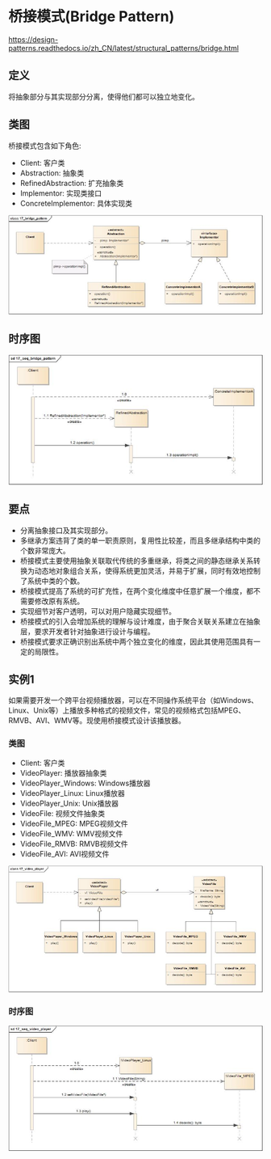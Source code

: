 # 桥接模式(Bridge Pattern)

<https://design-patterns.readthedocs.io/zh_CN/latest/structural_patterns/bridge.html>

## 定义

将抽象部分与其实现部分分离，使得他们都可以独立地变化。

## 类图

桥接模式包含如下角色:

-   Client: 客户类
-   Abstraction: 抽象类
-   RefinedAbstraction: 扩充抽象类
-   Implementor: 实现类接口
-   ConcreteImplementor: 具体实现类

![](../../_static/17_bridge_pattern.jpg)

## 时序图

![](../../_static/17_seq_bridge_pattern.jpg)

## 要点

-   分离抽象接口及其实现部分。
-   多继承方案违背了类的单一职责原则，复用性比较差，而且多继承结构中类的个数非常庞大。
-   桥接模式主要使用抽象关联取代传统的多重继承，将类之间的静态继承关系转换为动态地对象组合关系，使得系统更加灵活，并易于扩展，同时有效地控制了系统中类的个数。
-   桥接模式提高了系统的可扩充性，在两个变化维度中任意扩展一个维度，都不需要修改原有系统。
-   实现细节对客户透明，可以对用户隐藏实现细节。
-   桥接模式的引入会增加系统的理解与设计难度，由于聚合关联关系建立在抽象层，要求开发者针对抽象进行设计与编程。
-   桥接模式要求正确识别出系统中两个独立变化的维度，因此其使用范围具有一定的局限性。

## 实例1

如果需要开发一个跨平台视频播放器，可以在不同操作系统平台（如Windows、Linux、Unix等）上播放多种格式的视频文件，常见的视频格式包括MPEG、RMVB、AVI、WMV等。现使用桥接模式设计该播放器。

### 类图

-   Client: 客户类
-   VideoPlayer: 播放器抽象类
-   VideoPlayer\_Windows: Windows播放器
-   VideoPlayer\_Linux: Linux播放器
-   VideoPlayer\_Unix: Unix播放器
-   VideoFile: 视频文件抽象类
-   VideoFile\_MPEG: MPEG视频文件
-   VideoFile\_WMV: WMV视频文件
-   VideoFile\_RMVB: RMVB视频文件
-   VideoFile\_AVI: AVI视频文件

![](../../_static/17_video_player.jpg)

### 时序图

![](../../_static/17_seq_video_player.jpg)

